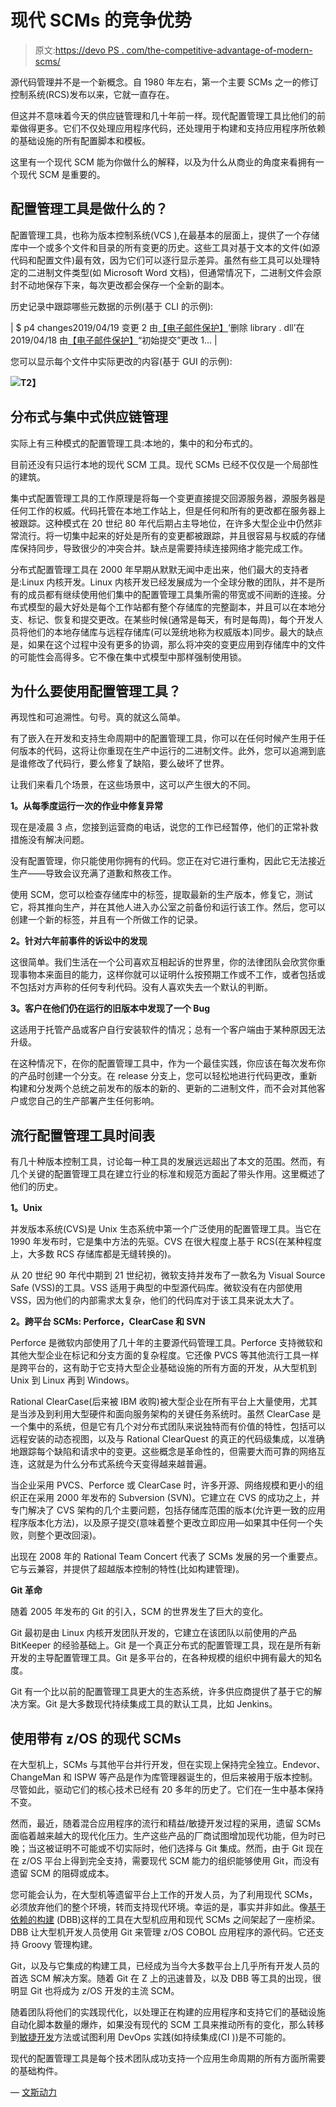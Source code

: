 # 现代 SCMs 的竞争优势

> 原文:[https://devo PS . com/the-competitive-advantage-of-modern-scms/](https://devops.com/the-competitive-advantages-of-modern-scms/)

源代码管理并不是一个新概念。自 1980 年左右，第一个主要 SCMs 之一的修订控制系统(RCS)发布以来，它就一直存在。

但这并不意味着今天的供应链管理和几十年前一样。现代配置管理工具比他们的前辈做得更多。它们不仅处理应用程序代码，还处理用于构建和支持应用程序所依赖的基础设施的所有配置脚本和模板。

这里有一个现代 SCM 能为你做什么的解释，以及为什么从商业的角度来看拥有一个现代 SCM 是重要的。

## 配置管理工具是做什么的？

配置管理工具，也称为版本控制系统(VCS ),在最基本的层面上，提供了一个存储库中一个或多个文件和目录的所有变更的历史。这些工具对基于文本的文件(如源代码和配置文件)最有效，因为它们可以逐行显示差异。虽然有些工具可以处理特定的二进制文件类型(如 Microsoft Word 文档)，但通常情况下，二进制文件会原封不动地保存下来，每次更改都会保存一个全新的副本。

历史记录中跟踪哪些元数据的示例(基于 CLI 的示例):

| $ p4 changes2019/04/19 变更 2 由[【电子邮件保护】](/cdn-cgi/l/email-protection)‘删除 library . dll’在 2019/04/18 由[【电子邮件保护】](/cdn-cgi/l/email-protection)“初始提交”更改 1… |

您可以显示每个文件中实际更改的内容(基于 GUI 的示例):

**![](../Images/b7bddb0c14921797ed7d832785f662f4.png)T2】**

## **分布式与集中式供应链管理**

实际上有三种模式的配置管理工具:本地的，集中的和分布式的。

目前还没有只运行本地的现代 SCM 工具。现代 SCMs 已经不仅仅是一个局部性的建筑。

集中式配置管理工具的工作原理是将每一个变更直接提交回源服务器，源服务器是任何工作的权威。代码托管在本地工作站上，但是任何和所有的更改都在服务器上被跟踪。这种模式在 20 世纪 80 年代后期占主导地位，在许多大型企业中仍然非常流行。将一切集中起来的好处是所有的变更都被跟踪，并且很容易与权威的存储库保持同步，导致很少的冲突合并。缺点是需要持续连接网络才能完成工作。

分布式配置管理工具在 2000 年早期从默默无闻中走出来，他们最大的支持者是:Linux 内核开发。Linux 内核开发已经发展成为一个全球分散的团队，并不是所有的成员都有继续使用他们集中的配置管理工具集所需的带宽或不间断的连接。分布式模型的最大好处是每个工作站都有整个存储库的完整副本，并且可以在本地分支、标记、恢复和提交更改。在某些时候(通常是每天，有时是每周)，每个开发人员将他们的本地存储库与远程存储库(可以笼统地称为权威版本)同步。最大的缺点是，如果在这个过程中没有更多的协调，那么将冲突的变更应用到存储库中的文件的可能性会高得多。它不像在集中式模型中那样强制使用锁。

## 为什么要使用配置管理工具？

再现性和可追溯性。句号。真的就这么简单。

有了嵌入在开发和支持生命周期中的配置管理工具，你可以在任何时候产生用于任何版本的代码，这将让你重现在生产中运行的二进制文件。此外，您可以追溯到底是谁修改了代码行，要么修复了缺陷，要么破坏了世界。

让我们来看几个场景，在这些场景中，这可以产生很大的不同。

**1。从每季度运行一次的作业中修复异常**

现在是凌晨 3 点，您接到运营商的电话，说您的工作已经暂停，他们的正常补救措施没有解决问题。

没有配置管理，你只能使用你拥有的代码。您正在对它进行重构，因此它无法接近生产——导致会议充满了道歉和熬夜工作。

使用 SCM，您可以检查存储库中的标签，提取最新的生产版本，修复它，测试它，将其推向生产，并在其他人进入办公室之前备份和运行该工作。然后，您可以创建一个新的标签，并且有一个所做工作的记录。

**2。针对六年前事件的诉讼中的发现**

这很简单。我们生活在一个公司喜欢互相起诉的世界里，你的法律团队会欣赏你重现事物本来面目的能力，这样你就可以证明什么按预期工作或不工作，或者包括或不包括对方声称的任何专利代码。没有人喜欢失去一个默认的判断。

**3。客户在他们仍在运行的旧版本中发现了一个 Bug**

这适用于托管产品或客户自行安装软件的情况；总有一个客户端由于某种原因无法升级。

在这种情况下，在你的配置管理工具中，作为一个最佳实践，你应该在每次发布你的产品时创建一个分支。在 release 分支上，您可以轻松地进行代码更改，重新构建和分发两个总统之前发布的版本的新的、更新的二进制文件，而不会对其他客户或您自己的生产部署产生任何影响。

## **流行配置管理工具时间表**

有几十种版本控制工具，讨论每一种工具的发展远远超出了本文的范围。然而，有几个关键的配置管理工具在建立行业的标准和规范方面起了带头作用。这里概述了他们的历史。

**1。Unix**

并发版本系统(CVS)是 Unix 生态系统中第一个广泛使用的配置管理工具。当它在 1990 年发布时，它是集中方法的先驱。CVS 在很大程度上基于 RCS(在某种程度上，大多数 RCS 存储库都是无缝转换的)。

从 20 世纪 90 年代中期到 21 世纪初，微软支持并发布了一款名为 Visual Source Safe (VSS)的工具。VSS 适用于典型的中型源代码库。微软没有在内部使用 VSS，因为他们的内部需求太复杂，他们的代码库对于该工具来说太大了。

**2。跨平台 SCMs: Perforce，ClearCase 和 SVN**

Perforce 是微软内部使用了几十年的主要源代码管理工具。Perforce 支持微软和其他大型企业在标记和分支方面的复杂程度。它还像 PVCS 等其他流行工具一样是跨平台的，这有助于它支持大型企业基础设施的所有方面的开发，从大型机到 Unix 到 Linux 再到 Windows。

Rational ClearCase(后来被 IBM 收购)被大型企业在所有平台上大量使用，尤其是当涉及到利用大型硬件和面向服务架构的关键任务系统时。虽然 ClearCase 是一个集中的系统，但是它有几个对分布式团队来说独特而有价值的特性，包括可以远程安装的动态视图，以及与 Rational ClearQuest 的真正的代码级集成，以准确地跟踪每个缺陷和请求中的变更。这些概念是革命性的，但需要大而可靠的网络互连，这就是为什么分布式系统今天变得越来越普遍。

当企业采用 PVCS、Perforce 或 ClearCase 时，许多开源、网络规模和更小的组织正在采用 2000 年发布的 Subversion (SVN)。它建立在 CVS 的成功之上，并专门解决了 CVS 架构的几个主要问题，包括存储库范围的版本(允许更一致的应用程序版本化方法)，以及原子提交(意味着整个更改立即应用—如果其中任何一个失败，则整个更改回滚)。

出现在 2008 年的 Rational Team Concert 代表了 SCMs 发展的另一个重要点。它与云兼容，并提供了超越版本控制的特性(比如构建管理)。

**Git 革命**

随着 2005 年发布的 Git 的引入，SCM 的世界发生了巨大的变化。

Git 最初是由 Linux 内核开发团队开发的，它建立在该团队以前使用的产品 BitKeeper 的经验基础上。Git 是一个真正分布式的配置管理工具，现在是所有新开发的主导配置管理工具。Git 是多平台的，在各种规模的组织中拥有最大的知名度。

Git 有一个比以前的配置管理工具更大的生态系统，许多供应商提供了基于它的解决方案。Git 是大多数现代持续集成工具的默认工具，比如 Jenkins。

## **使用带有 z/OS 的现代 SCMs**

在大型机上，SCMs 与其他平台并行开发，但在实现上保持完全独立。Endevor、ChangeMan 和 ISPW 等产品是作为库管理器诞生的，但后来被用于版本控制。尽管如此，驱动它们的核心技术已经有 20 多年的历史了。它们在一生中基本保持不变。

然而，最近，随着混合应用程序的流行和精益/敏捷开发过程的采用，遗留 SCMs 面临着越来越大的现代化压力。生产这些产品的厂商试图增加现代功能，但为时已晚；当这被证明不可能或不切实际时，他们选择与 Git 集成。然而，由于 Git 现在在 z/OS 平台上得到完全支持，需要现代 SCM 能力的组织能够使用 Git，而没有遗留 SCM 的阻碍或成本。

您可能会认为，在大型机等遗留平台上工作的开发人员，为了利用现代 SCMs，必须放弃他们的整个环境，转而支持现代环境。幸运的是，事实并非如此。像[基于依赖的构建](https://developer.ibm.com/mainframe/products/ibm-dependency-based-build/) (DBB)这样的工具在大型机应用和现代 SCMs 之间架起了一座桥梁。DBB 让大型机开发人员使用 Git 来管理 z/OS COBOL 应用程序的源代码。它还支持 Groovy 管理构建。

Git，以及与它集成的构建工具，已经成为当今大多数平台上几乎所有开发人员的首选 SCM 解决方案。随着 Git 在 Z 上的迅速普及，以及 DBB 等工具的出现，很明显 Git 也将成为 z/OS 开发的主流 SCM。

随着团队将他们的实践现代化，以处理正在构建的应用程序和支持它们的基础设施自动化脚本数量的爆炸，如果没有现代的 SCM 工具来推动所有的变化，那么转移到[敏捷开发](https://devops.com/are-your-development-processes-truly-agile/)方法或试图利用 DevOps 实践(如持续集成(CI ))是不可能的。

现代的配置管理工具是每个技术团队成功支持一个应用生命周期的所有方面所需要的基础构件。

— [文斯动力](https://devops.com/author/vince-power/)